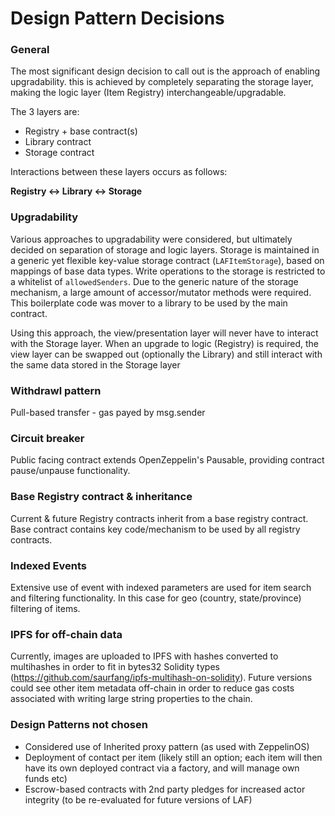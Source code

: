 # Design Pattern Decisions


### General
The most significant design decision to call out is the approach of enabling upgradability. this is achieved by completely separating the storage layer, making the logic layer (Item Registry) interchangeable/upgradable.

The 3 layers are:
- Registry + base contract(s)
- Library contract
- Storage contract

Interactions between these layers occurs as follows:

**Registry <-> Library <-> Storage**

### Upgradability
Various approaches to upgradability were considered, but ultimately decided on separation of storage and logic layers. Storage is maintained in a generic yet flexible key-value storage contract (`LAFItemStorage`), based on mappings of base data types. Write operations to the storage is restricted to a whitelist of `allowedSenders`.
Due to the generic nature of the storage mechanism, a large amount of accessor/mutator methods were required. This boilerplate code was mover to a library to be used by the main contract.

Using this approach, the view/presentation layer will never have to interact with the Storage layer. When an upgrade to logic (Registry) is required, the view layer can be swapped out (optionally the Library) and still interact with the same data stored in the Storage layer

### Withdrawl pattern
Pull-based transfer - gas payed by msg.sender

### Circuit breaker
Public facing contract extends OpenZeppelin's Pausable, providing contract pause/unpause functionality.


### Base Registry contract & inheritance
Current & future Registry contracts inherit from a base registry contract. Base contract contains key code/mechanism to be used by all registry contracts.

### Indexed Events
Extensive use of event with indexed parameters are used for item search and filtering functionality. In this case for geo (country, state/province) filtering of items.

### IPFS for off-chain data
Currently, images are uploaded to IPFS with hashes converted to multihashes in order to fit in bytes32 Solidity types (https://github.com/saurfang/ipfs-multihash-on-solidity). Future versions could see other item metadata off-chain in order to reduce gas costs associated with writing large string properties to the chain.

### Design Patterns not chosen
- Considered use of Inherited proxy pattern (as used with ZeppelinOS)
- Deployment of contact per item (likely still an option; each item will then have its own deployed contract via a factory, and will manage own funds etc)
- Escrow-based contracts with 2nd party pledges for increased actor integrity (to be re-evaluated for future versions of LAF)